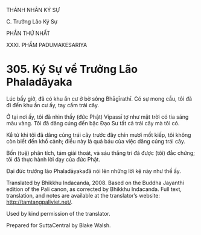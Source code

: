 THÁNH NHÂN KÝ SỰ

C. Trưởng Lão Ký Sự

PHẦN THỨ NHẤT

XXXI. PHẨM PADUMAKESARIYA

# 305\. Ký Sự về Trưởng Lão Phaladāyaka

Lúc bấy giờ, đã có khu ẩn cư ở bờ sông Bhāgīrathī. Có sự mong cầu, tôi đã đi đến khu ẩn cư ấy, tay cầm trái cây.

Ở tại nơi ấy, tôi đã nhìn thấy (đức Phật) Vipassī tợ như mặt trời có tia sáng màu vàng. Tôi đã dâng cúng đến bậc Đạo Sư tất cả trái cây mà tôi có.

Kể từ khi tôi đã dâng cúng trái cây trước đây chín mươi mốt kiếp, tôi không còn biết đến khổ cảnh; điều này là quả báu của việc dâng cúng trái cây.

Bốn (tuệ) phân tích, tám giải thoát, và sáu thắng trí đã được (tôi) đắc chứng; tôi đã thực hành lời dạy của đức Phật.

Đại đức trưởng lão Phaladāyakađã nói lên những lời kệ này như thế ấy.

Translated by Bhikkhu Indacanda, 2008. Based on the Buddha Jayanthi edition of the Pali canon, as corrected by Bhikkhu Indacanda. Full text, translation, and notes are available at the translator’s website: http://tamtangpaliviet.net/.

Used by kind permission of the translator.

Prepared for SuttaCentral by Blake Walsh.